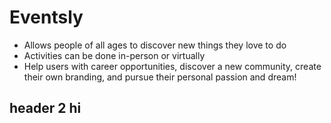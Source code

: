 # Eventsly
- Allows people of all ages to discover new things they love to do
- Activities can be done in-person or virtually
- Help users with career opportunities, discover a new community, create their own branding, and pursue their personal passion and dream!

## header 2 hi
